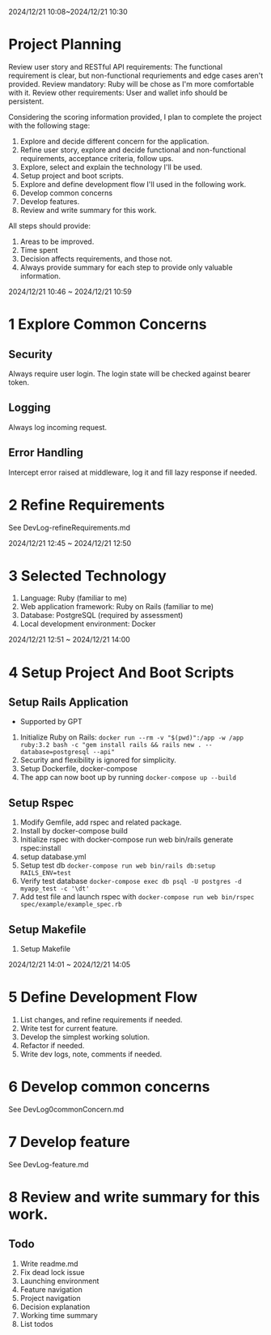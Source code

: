 2024/12/21 10:08~2024/12/21 10:30
# Project Planning

Review user story and RESTful API requirements: The functional requirement is clear,
but non-functional requriements and edge cases aren't provided.
Review mandatory: Ruby will be chose as I'm more comfortable with it.
Review other requirements: User and wallet info should be persistent.

Considering the scoring information provided, I plan to complete the project with
the following stage:
1. Explore and decide different concern for the application.
2. Refine user story, explore and decide functional and non-functional requirements,
acceptance criteria, follow ups.
3. Explore, select and explain the technology I'll be used.
4. Setup project and boot scripts.
5. Explore and define development flow I'll used in the following work.
6. Develop common concerns
7. Develop features.
8. Review and write summary for this work.

All steps should provide:
1. Areas to be improved.
2. Time spent
3. Decision affects requirements, and those not.
4. Always provide summary for each step to provide only valuable information.


2024/12/21 10:46 ~ 2024/12/21 10:59
# 1 Explore Common Concerns

## Security
Always require user login.
The login state will be checked against bearer token.

## Logging
Always log incoming request.

## Error Handling
Intercept error raised at middleware, log it and fill lazy response if needed.


# 2 Refine Requirements
See DevLog-refineRequirements.md


2024/12/21 12:45 ~ 2024/12/21 12:50
# 3 Selected Technology

1. Language: Ruby (familiar to me)
2. Web application framework: Ruby on Rails (familiar to me)
3. Database: PostgreSQL (required by assessment)
4. Local development environment: Docker


2024/12/21 12:51 ~ 2024/12/21 14:00
# 4 Setup Project And Boot Scripts

## Setup Rails Application
* Supported by GPT
1. Initialize Ruby on Rails: `docker run --rm -v "$(pwd)":/app -w /app ruby:3.2 bash -c "gem install rails && rails new . --database=postgresql --api"`
2. Security and flexibility is ignored for simplicity.
3. Setup Dockerfile, docker-compose
4. The app can now boot up by running `docker-compose up --build`

## Setup Rspec
1. Modify Gemfile, add rspec and related package.
2. Install by docker-compose build
3. Initialize rspec with docker-compose run web bin/rails generate rspec:install
4. setup database.yml
5. Setup test db `docker-compose run web bin/rails db:setup RAILS_ENV=test`
6. Verify test database `docker-compose exec db psql -U postgres -d myapp_test -c '\dt'`
7. Add test file and launch rspec with `docker-compose run web bin/rspec spec/example/example_spec.rb`

## Setup Makefile
1. Setup Makefile


2024/12/21 14:01 ~ 2024/12/21 14:05
# 5 Define Development Flow
1. List changes, and refine requirements if needed.
2. Write test for current feature.
3. Develop the simplest working solution.
4. Refactor if needed.
5. Write dev logs, note, comments if needed.


# 6 Develop common concerns
See DevLog0commonConcern.md


# 7 Develop feature
See DevLog-feature.md


# 8 Review and write summary for this work.

## Todo
1. Write readme.md
  0. Fix dead lock issue
  1. Launching environment
  2. Feature navigation
  3. Project navigation
  4. Decision explanation
  5. Working time summary
  6. List todos
